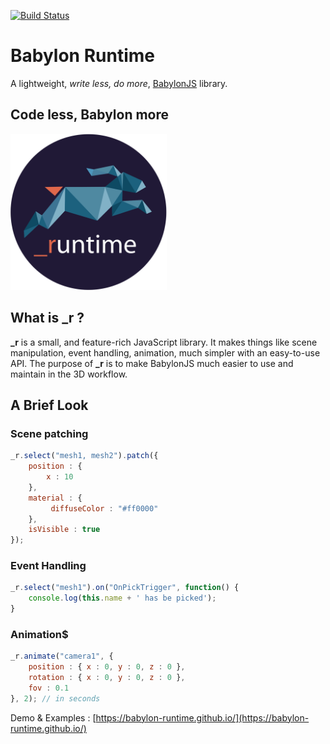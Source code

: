 [![Build Status](https://travis-ci.com/babylon-runtime/_r.svg?branch=master)](https://travis-ci.com/babylon-runtime/_r)

# Babylon Runtime
A lightweight, *write less, do more*, [BabylonJS](https://www.babylonjs.com/) library.
## Code less, Babylon more

<img src="https://raw.githubusercontent.com/babylon-runtime/_r.assets/master/_runtime-logo/exports/_runtime-logo_circleWhite_512.png" alt="babylon runtime logo" width="250" >



## What is _r ?

**_r** is a small, and feature-rich JavaScript library. It makes things like scene manipulation, event handling, animation, much simpler with an easy-to-use API.
 The purpose of **_r** is to make BabylonJS much easier to use and maintain in the 3D workflow.

## A Brief Look

### Scene patching
```js
_r.select("mesh1, mesh2").patch({
    position : {
        x : 10
    },
    material : {
         diffuseColor : "#ff0000"
    },
    isVisible : true
});
```
### Event Handling
```js
_r.select("mesh1").on("OnPickTrigger", function() {
    console.log(this.name + ' has be picked');
}
```
### Animation$
```js
_r.animate("camera1", {
    position : { x : 0, y : 0, z : 0 },
    rotation : { x : 0, y : 0, z : 0 },
    fov : 0.1
}, 2); // in seconds
```
Demo & Examples : [https://babylon-runtime.github.io/](https://babylon-runtime.github.io/)